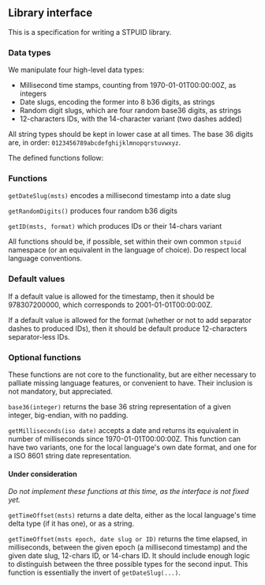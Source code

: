 ## Library interface

This is a specification for writing a STPUID library.

### Data types

We manipulate four high-level data types:

 - Millisecond time stamps, counting from 1970-01-01T00:00:00Z, as integers
 - Date slugs, encoding the former into 8 b36 digits, as strings
 - Random digit slugs, which are four random base36 digits, as strings
 - 12-characters IDs, with the 14-character variant (two dashes added)

All string types should be kept in lower case at all times.
The base 36 digits are, in order: `0123456789abcdefghijklmnopqrstuvwxyz`.

The defined functions follow:

### Functions

`getDateSlug(msts)` encodes a millisecond timestamp into a date slug

`getRandomDigits()` produces four random b36 digits

`getID(msts, format)` which produces IDs or their 14-chars variant

All functions should be, if possible, set within their own common
`stpuid` namespace (or an equivalent in the language of choice).
Do respect local language conventions.

### Default values

If a default value is allowed for the timestamp, then it should be
978307200000, which corresponds to 2001-01-01T00:00:00Z.

If a default value is allowed for the format (whether or not to add
separator dashes to produced IDs), then it should be default produce
12-characters separator-less IDs.

### Optional functions

These functions are not core to the functionality, but are either
necessary to palliate missing language features, or convenient to
have. Their inclusion is not mandatory, but appreciated.

`base36(integer)` returns the base 36 string representation of a
given integer, big-endian, with no padding.

`getMilliseconds(iso date)` accepts a date and returns its equivalent
in number of milliseconds since 1970-01-01T00:00:00Z.
This function can have two variants, one for the local language's own
date format, and one for a ISO 8601 string date representation.

#### Under consideration

*Do not implement these functions at this time, as the interface is not
fixed yet.*

`getTimeOffset(msts)` returns a date delta, either as the local language's
time delta type (if it has one), or as a string.

`getTimeOffset(msts epoch, date slug or ID)` returns the time elapsed, in
milliseconds, between the given epoch (a millisecond timestamp) and the given
date slug, 12-chars ID, or 14-chars ID. It should include enough logic
to distinguish between the three possible types for the second input.
This function is essentially the invert of `getDateSlug(...)`.
